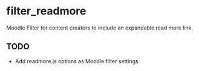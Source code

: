 filter_readmore
===============

Moodle Filter for content creators to include an expandable read more link.

## TODO
* Add readmore.js options as Moodle filter settings
